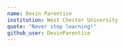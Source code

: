 ```yaml
---
name: Devin Parentice
institution: West Chester University
quote: "Never stop learning!"
github_user: DevinParentice
---
```

